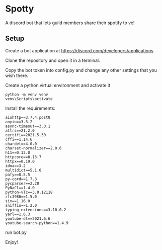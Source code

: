 # Spotty
A discord bot that lets guild members share their spotify to vc!

## Setup
Create a bot application at https://discord.com/developers/applications

Clone the repository and open it in a terminal.

Copy the bot token into config.py and change any other settings that you wish there.

Create a python virtual environment and activate it
```
python -m venv venv
venv\Scripts\activate
```

Install the requirements:
```
aiohttp==3.7.4.post0
anyio==3.3.2        
async-timeout==3.0.1
attrs==21.2.0       
certifi==2021.5.30  
cffi==1.14.6        
chardet==4.0.0
charset-normalizer==2.0.6
h11==0.12.0
httpcore==0.13.7
httpx==0.19.0
idna==3.2
multidict==5.1.0
pafy==0.5.5
py-cord==1.7.3
pycparser==2.20
PyNaCl==1.4.0
python-vlc==3.0.12118
rfc3986==1.5.0
six==1.16.0
sniffio==1.2.0
typing-extensions==3.10.0.2
yarl==1.6.3
youtube-dl==2021.6.6
youtube-search-python==1.4.9
```

run bot.py

Enjoy!


